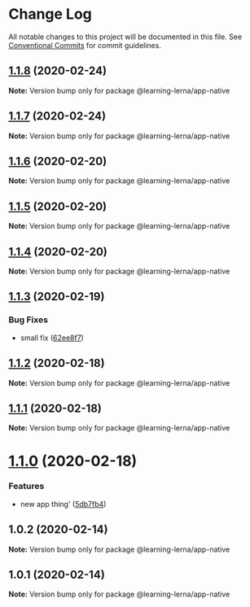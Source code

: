 # Change Log

All notable changes to this project will be documented in this file.
See [Conventional Commits](https://conventionalcommits.org) for commit guidelines.

## [1.1.8](https://github.com/chrisventura/learning-lerna/compare/@learning-lerna/app-native@1.1.7...@learning-lerna/app-native@1.1.8) (2020-02-24)

**Note:** Version bump only for package @learning-lerna/app-native





## [1.1.7](https://github.com/chrisventura/learning-lerna/compare/@learning-lerna/app-native@1.1.6...@learning-lerna/app-native@1.1.7) (2020-02-24)

**Note:** Version bump only for package @learning-lerna/app-native





## [1.1.6](https://github.com/chrisventura/learning-lerna/compare/@learning-lerna/app-native@1.1.5...@learning-lerna/app-native@1.1.6) (2020-02-20)

**Note:** Version bump only for package @learning-lerna/app-native





## [1.1.5](https://github.com/chrisventura/learning-lerna/compare/@learning-lerna/app-native@1.1.4...@learning-lerna/app-native@1.1.5) (2020-02-20)

**Note:** Version bump only for package @learning-lerna/app-native





## [1.1.4](https://github.com/chrisventura/learning-lerna/compare/@learning-lerna/app-native@1.1.3...@learning-lerna/app-native@1.1.4) (2020-02-20)

**Note:** Version bump only for package @learning-lerna/app-native





## [1.1.3](https://github.com/chrisventura/learning-lerna/compare/@learning-lerna/app-native@1.1.2...@learning-lerna/app-native@1.1.3) (2020-02-19)


### Bug Fixes

* small fix ([62ee8f7](https://github.com/chrisventura/learning-lerna/commit/62ee8f7))





## [1.1.2](https://github.com/chrisventura/learning-lerna/compare/@learning-lerna/app-native@1.1.1...@learning-lerna/app-native@1.1.2) (2020-02-18)

**Note:** Version bump only for package @learning-lerna/app-native





## [1.1.1](https://github.com/chrisventura/learning-lerna/compare/@learning-lerna/app-native@1.1.0...@learning-lerna/app-native@1.1.1) (2020-02-18)

**Note:** Version bump only for package @learning-lerna/app-native





# [1.1.0](https://github.com/chrisventura/learning-lerna/compare/@learning-lerna/app-native@1.0.2...@learning-lerna/app-native@1.1.0) (2020-02-18)


### Features

* new app thing' ([5db7fb4](https://github.com/chrisventura/learning-lerna/commit/5db7fb4))





## 1.0.2 (2020-02-14)

**Note:** Version bump only for package @learning-lerna/app-native





## 1.0.1 (2020-02-14)

**Note:** Version bump only for package @learning-lerna/app-native
